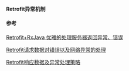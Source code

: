 

#### Retrofit异常机制



#### 参考
[Retrofit+RxJava 优雅的处理服务器返回异常、错误](https://blog.csdn.net/jdsjlzx/article/details/51882661)

[Retrofit请求数据对错误以及网络异常的处理](https://blog.csdn.net/jdsjlzx/article/details/51566683)

[Retrofit响应数据及异常处理策略](https://www.jianshu.com/p/ff6343d0ead2)